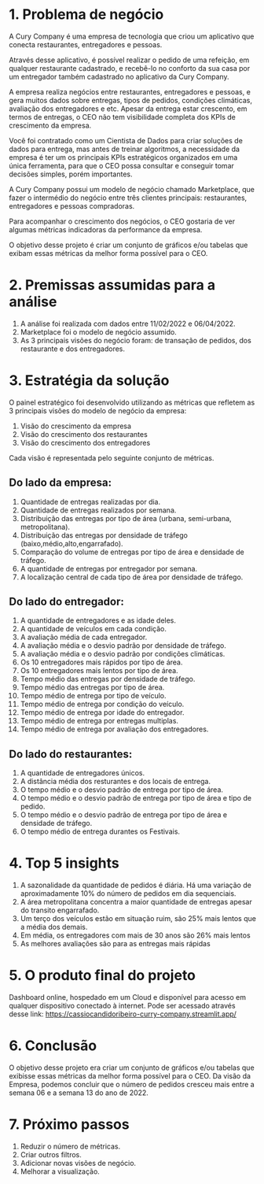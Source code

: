 # 1. Problema de negócio

A Cury Company é uma empresa de tecnologia que criou um aplicativo que conecta restaurantes, entregadores e pessoas.

Através desse aplicativo, é possível realizar o pedido de uma refeição, em qualquer restaurante cadastrado, e recebê-lo no conforto da sua casa por um entregador também cadastrado no aplicativo da Cury Company.

A empresa realiza negócios entre restaurantes, entregadores e pessoas, e gera muitos dados sobre entregas, tipos de pedidos, condições climáticas, avaliação dos entregadores e etc. Apesar da entrega estar crescento, em termos de entregas, o CEO não tem visibilidade completa dos KPIs de crescimento da empresa.

Você foi contratado como um Cientista de Dados para criar soluções de dados para entrega, mas antes de treinar algoritmos, a necessidade da empresa é ter um os principais KPIs estratégicos organizados em uma única ferramenta, para que o CEO possa consultar e conseguir tomar decisões simples, porém importantes.

A Cury Company possui um modelo de negócio chamado Marketplace, que fazer o intermédio do negócio entre três clientes principais: restaurantes, entregadores e pessoas compradoras. 

Para acompanhar o crescimento dos negócios, o CEO gostaria de ver algumas métricas indicadoras da performance da empresa.

O objetivo desse projeto é criar um conjunto de gráficos e/ou tabelas que exibam essas métricas da melhor forma possível para o CEO.

# 2. Premissas assumidas para a análise

1. A análise foi realizada com dados entre 11/02/2022 e 06/04/2022.
2. Marketplace foi o modelo de negócio assumido.
3. As 3 principais visões do negócio foram: de transação de pedidos, dos restaurante e dos entregadores.

# 3. Estratégia da solução

O painel estratégico foi desenvolvido utilizando as métricas que refletem as 3 principais visões do modelo de negócio da empresa:

1. Visão do crescimento da empresa
2. Visão do crescimento dos restaurantes
3. Visão do crescimento dos entregadores

Cada visão é representada pelo seguinte conjunto de métricas.

## Do lado da empresa:

1. Quantidade de entregas realizadas por dia.
2. Quantidade de entregas realizados por semana.
3. Distribuição das entregas por tipo de área (urbana, semi-urbana, metropolitana).
4. Distribuição das entregas por densidade de tráfego (baixo,médio,alto,engarrafado).
5. Comparação do volume de entregas por tipo de área e densidade de tráfego.
6. A quantidade de entregas por entregador por semana.
7. A localização central de cada tipo de área por densidade de tráfego.

## Do lado do entregador:

1. A quantidade de entregadores e as idade deles.
2. A quantidade de veículos em cada condição.
3. A avaliação média de cada entregador.
4. A avaliação média e o desvio padrão por densidade de tráfego.
5. A avaliação média e o desvio padrão por condições climáticas.
6. Os 10 entregadores mais rápidos por tipo de área.
7. Os 10 entregadores mais lentos por tipo de área.
8. Tempo médio das entregas por densidade de tráfego.
9. Tempo médio das entregas por tipo de área.
10. Tempo médio de entrega por tipo de veículo.
11. Tempo médio de entrega por condição do veículo.
12. Tempo médio de entrega por idade do entregador.
13. Tempo médio de entrega por entregas multiplas.
14. Tempo médio de entrega por avaliação dos entregadores.

## Do lado do restaurantes:

1. A quantidade de entregadores únicos.
2. A distância média dos resturantes e dos locais de entrega.
3. O tempo médio e o desvio padrão de entrega por tipo de área.
4. O tempo médio e o desvio padrão de entrega por tipo de área e tipo de pedido.
5. O tempo médio e o desvio padrão de entrega por tipo de área e densidade de tráfego.
6. O tempo médio de entrega durantes os Festivais.

# 4. Top 5 insights

1. A sazonalidade da quantidade de pedidos é diária. Há uma variação de aproximadamente 10% do número de pedidos em dia sequenciais.
2. A área metropolitana concentra a maior quantidade de entregas apesar do transito engarrafado.
3. Um terço dos veículos estão em situação ruim, são 25% mais lentos que a média dos demais.
4. Em média, os entregadores com mais de 30 anos são 26% mais lentos  
5. As melhores avaliações são para as entregas mais rápidas

# 5. O produto final do projeto

Dashboard online, hospedado em um Cloud e disponível para acesso em qualquer dispositivo conectado à internet.
Pode ser acessado através desse link: https://cassiocandidoribeiro-curry-company.streamlit.app/

# 6. Conclusão

O objetivo desse projeto era criar um conjunto de gráficos e/ou tabelas que exibisse essas métricas da melhor forma possível para o CEO.
Da visão da Empresa, podemos concluir que o número de pedidos cresceu mais entre a semana 06 e a semana 13 do ano de 2022.

# 7. Próximo passos
1. Reduzir o número de métricas.
2. Criar outros filtros.
3. Adicionar novas visões de negócio.
4. Melhorar a visualização.

